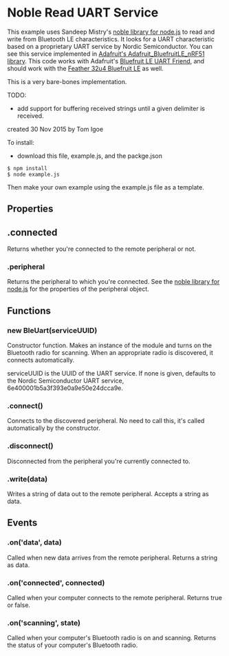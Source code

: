 
# Noble Read UART Service

This example uses Sandeep Mistry's [noble library for node.js](https://github.com/sandeepmistry/noble) to read and write from Bluetooth LE characteristics. It looks for a UART
characteristic based on a proprietary UART service by Nordic Semiconductor.
You can see this service implemented in [Adafruit's Adafruit_BluefruitLE_nRF51 library](https://github.com/adafruit/Adafruit_BluefruitLE_nRF51). This code works with Adafruit's [Bluefruit LE UART Friend](https://www.adafruit.com/products/2479), and should work with the [Feather 32u4 Bluefruit LE](https://www.adafruit.com/product/2829) as well.

This is a very bare-bones implementation.

TODO:
* add support for buffering received strings until a given delimiter is received.

created 30 Nov 2015
by Tom Igoe


To install:
* download this file, example.js, and the packge.json

```
$ npm install
$ node example.js
```

Then make your own example using the example.js file as a template.

## Properties
## .connected
  Returns whether you're connected to the remote peripheral or not.

### .peripheral
  Returns the peripheral to which you're connected. See the [noble library for node.js](https://github.com/sandeepmistry/noble) for the properties of the peripheral object. 

## Functions
### new BleUart(serviceUUID)
  Constructor function. Makes an instance of the module and turns on the Bluetooth radio for scanning. When an appropriate radio is discovered, it connects automatically.

  serviceUUID is the UUID of the UART service. If none is given, defaults to the Nordic Semiconductor UART service, 6e400001b5a3f393e0a9e50e24dcca9e.

### .connect()
  Connects to the discovered peripheral. No need to call this, it's called automatically by the constructor.

### .disconnect()
  Disconnected from the peripheral you're currently connected to.

### .write(data)
  Writes a string of data out to the remote peripheral. Accepts a string as data.

## Events

### .on('data', data)
  Called when new data arrives from the remote peripheral. Returns a string as data.

### .on('connected', connected)
  Called when your computer connects to the remote peripheral. Returns true or false.

### .on('scanning', state)
  Called when your computer's Bluetooth radio is on and scanning. Returns the status of your computer's Bluetooth radio.
